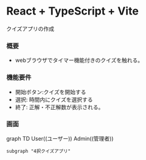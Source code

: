 # React + TypeScript + Vite

クイズアプリの作成

### 概要

- webブラウザでタイマー機能付きのクイズを触れる。

### 機能要件

- 開始ボタン:クイズを開始する
- 選択: 時間内にクイズを選択する
- 終了: 正解・不正解数が表示される。

### 画面

graph TD
    User((ユーザー))
    Admin((管理者))

    subgraph "4択クイズアプリ"
